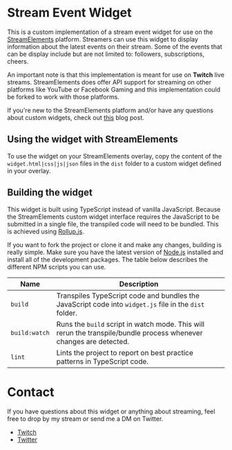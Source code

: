 # Stream Event Widget

This is a custom implementation of a stream event widget for use on the [StreamElements](https://streamelements.com) platform. Streamers can use this widget to display information about the latest events on their stream. Some of the events that can be display include but are not limited to: followers, subscriptions, cheers.

An important note is that this implementation is meant for use on **Twitch** live streams. StreamElements does offer API support for streaming on other platforms like YouTube or Facebook Gaming and this implementation could be forked to work with those platforms.

If you're new to the StreamElements platform and/or have any questions about custom widgets, check out [this](https://blog.streamelements.com/how-can-you-become-a-code-guru-87071f223e1b) blog post.

## Using the widget with StreamElements

To use the widget on your StreamElements overlay, copy the content of the `widget.html|css|js|json` files in the `dist` folder to a custom widget defined in your overlay.

## Building the widget

This widget is built using TypeScript instead of vanilla JavaScript. Because the StreamElements custom widget interface requires the JavaScript to be submitted in a single file, the transpiled code will need to be bundled. This is achieved using [Rollup.js](https://rollupjs.org/guide/en/).

If you want to fork the project or clone it and make any changes, building is really simple. Make sure you have the latest version of [Node.js](https://nodejs.org/en/) installed and install all of the development packages. The table below describes the different NPM scripts you can use.

| **Name**      | **Description**                                                                                                    |
|---------------|--------------------------------------------------------------------------------------------------------------------|
| `build`       | Transpiles TypeScript code and bundles the JavaScript code into `widget.js` file in the `dist` folder.             |
| `build:watch` | Runs the `build` script in watch mode. This will rerun the transpile/bundle process whenever changes are detected. |
| `lint`        | Lints the project to report on best practice patterns in TypeScript code.                                          |

# Contact

If you have questions about this widget or anything about streaming, feel free to drop by my stream or send me a DM on Twitter.

- [Twitch](https://twitch.tv/monsterabe)
- [Twitter](https://twitter.com/jasondibabbo)